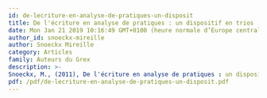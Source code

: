 ```yaml
---
id: de-lecriture-en-analyse-de-pratiques-un-disposit
title: De l'écriture en analyse de pratiques : un dispositif en trios
date: Mon Jan 21 2019 10:16:49 GMT+0100 (heure normale d’Europe centrale)
author_id: snoeckx-mireille
author: Snoeckx Mireille
category: Articles
family: Auteurs du Grex
description: >-
Snoeckx, M., (2011), De l'écriture en analyse de pratiques : un dispositif en trios, Expliciter n° 89, p. 6 - 14. 
pdf: /pdf/de-lecriture-en-analyse-de-pratiques-un-disposit.pdf
---
```

